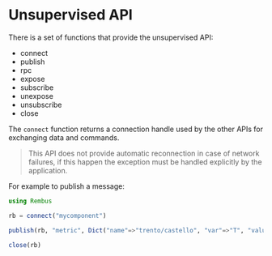 # Unsupervised API

There is a set of functions that provide the unsupervised API:

- connect
- publish
- rpc
- expose
- subscribe
- unexpose
- unsubscribe
- close

The `connect` function returns a connection handle used by the other APIs for exchanging data and commands.

> This API does not provide automatic reconnection in case of network
failures, if this happen the exception must be handled explicitly by the application.

For example to publish a message:

```julia
using Rembus

rb = connect("mycomponent")

publish(rb, "metric", Dict("name"=>"trento/castello", "var"=>"T", "value"=>21.0))

close(rb)
```
